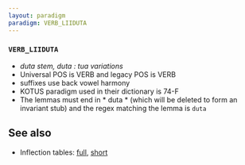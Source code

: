 ```yaml
---
layout: paradigm
paradigm: VERB_LIIDUTA
---
```

### ` VERB_LIIDUTA `

* _duta stem, duta : tua variations_
* Universal POS is VERB and legacy POS is VERB
* suffixes use back vowel harmony
* KOTUS paradigm used in their dictionary is 74-F
* The lemmas must end in * duta * (which will be deleted to form an invariant stub) and the regex matching the lemma is ` duta `

## See also

* Inflection tables: [full](gen/L/liiduta.html), [short](gen/L/liiduta_wikt.html)

